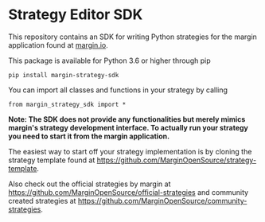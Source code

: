 # Strategy Editor SDK

This repository contains an SDK for writing Python strategies for the margin application
found at [margin.io]().

This package is available for Python 3.6 or higher through pip
```
pip install margin-strategy-sdk
```

You can import all classes and functions in your strategy by calling
```
from margin_strategy_sdk import *
```

**Note: The SDK does not provide any functionalities but merely mimics margin's strategy 
development interface. To actually run your strategy you need to start it from the margin 
application.**

The easiest way to start off your strategy implementation is by cloning the strategy
template found at https://github.com/MarginOpenSource/strategy-template.

Also check out the official strategies by margin at
https://github.com/MarginOpenSource/official-strategies and community created strategies
at https://github.com/MarginOpenSource/community-strategies.

